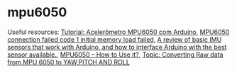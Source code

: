 # mpu6050

Useful resources: [Tutorial: Acelerômetro MPU6050 com Arduino](https://www.filipeflop.com/blog/tutorial-acelerometro-mpu6050-arduino/), [MPU6050 connection failed code 1 initial memory load failed](https://forum.arduino.cc/index.php?topic=510316.0), [A review of basic IMU sensors that work with Arduino, and how to interface Arduino with the best sensor available.](https://maker.pro/arduino/tutorial/how-to-interface-arduino-and-the-mpu-6050-sensor), [MPU6050 – How to Use it?](http://invent.module143.com/mpu6050-how-to-use-it/), [Topic: Converting Raw data from MPU 6050 to YAW,PITCH AND ROLL](https://forum.arduino.cc/index.php?topic=484327.0)

